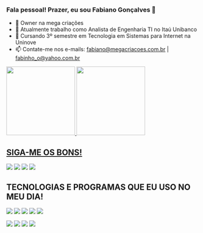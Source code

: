 ### Fala pessoal! Prazer, eu sou Fabiano Gonçalves 👋

- 🔭 Owner na mega criações
- 🔭 Atualmente trabalho como Analista de Engenharia TI no Itaú Unibanco
- 🌱 Cursando 3º semestre em Tecnologia em Sistemas para Internet na Uninove
- 📫 Contate-me nos e-mails: fabiano@megacriacoes.com.br | fabinho_o@yahoo.com.br

<div>
  <a href="https://deacons.ia/fabinhogoncalves">
  <img height="180em" src="https://github-readme-stats.vercel.app/api?username=fabinhogoncalves&show_icons=true&theme=dracula&include_all_commits=true&count_private=true"/>
  <img height="180em" src="https://github-readme-stats.vercel.app/api/top-langs/?username=fabinhogoncalves&layout=compact&langs_count=7&theme=dracula"/>
</div>

  ## SIGA-ME OS BONS!
  
  <a href="https://www.linkedin.com/in/fabianooliveiragoncalves" target="_blank"><img src="https://img.shields.io/badge/-LinkedIn-%230077B5?style=for-the-badge&logo=linkedin&logoColor=white" target="_blank"></a> 
  <a href="https://instagram.com/fabinhogoncalves" target="_blank"><img src="https://img.shields.io/badge/-Instagram-%23E4405F?style=for-the-badge&logo=instagram&logoColor=white" target="_blank"></a>
 <a href="https://discord.gg/664243271328858113" target="_blank"><img src="https://img.shields.io/badge/Discord-7289DA?style=for-the-badge&logo=discord&logoColor=white" target="_blank"></a> 
 <a href="https://api.whatsapp.com/send?phone=551141142947&text=Olá,%20seja%20bem%20vindo%20a%20mega%20cria%C3%A7%C3%B5es,%20no%20que%20podemos%20ajudar?" target="_blank"><img src="https://img.shields.io/badge/WhatsApp-25D366?style=for-the-badge&logo=whatsapp&logoColor=white" target="_blank"></a> 
  
  ## TECNOLOGIAS E PROGRAMAS QUE EU USO NO MEU DIA!
  
  <img src="https://img.shields.io/badge/HTML5-E34F26?style=for-the-badge&logo=html5&logoColor=white" target="_blank"></a> 
  <img src="https://img.shields.io/badge/CSS3-1572B6?style=for-the-badge&logo=css3&logoColor=white" target="_blank"></a> 
  <img src="https://img.shields.io/badge/GitHub-100000?style=for-the-badge&logo=github&logoColor=white" target="_blank"></a> 
  <img src="https://img.shields.io/badge/Jira-0052CC?style=for-the-badge&logo=Jira&logoColor=white" target="_blank"></a> 
  <img src="https://img.shields.io/badge/Google_Cloud-4285F4?style=for-the-badge&logo=google-cloud&logoColor=white" target="_blank"></a> 
  
  <img src="https://aleen42.github.io/badges/src/dreamweaver.svg" target="_blank"></a> 
  <img src="https://aleen42.github.io/badges/src/photoshop.svg" target="_blank"></a> 
  <img src="https://aleen42.github.io/badges/src/illustrator.svg" target="_blank"></a> 
  <img src="https://aleen42.github.io/badges/src/behance.svg" target="_blank"></a> 
